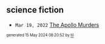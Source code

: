## science fiction


* <code>Mar 19, 2022</code> [The Apollo Murders](2022-03-19T09-43-57-the-apollo-murders.md)

<sup><sub>generated 15 May 2024 08:20:52 by <a href='https://github.com/senorprogrammer/til'>til</a></sub></sup>
